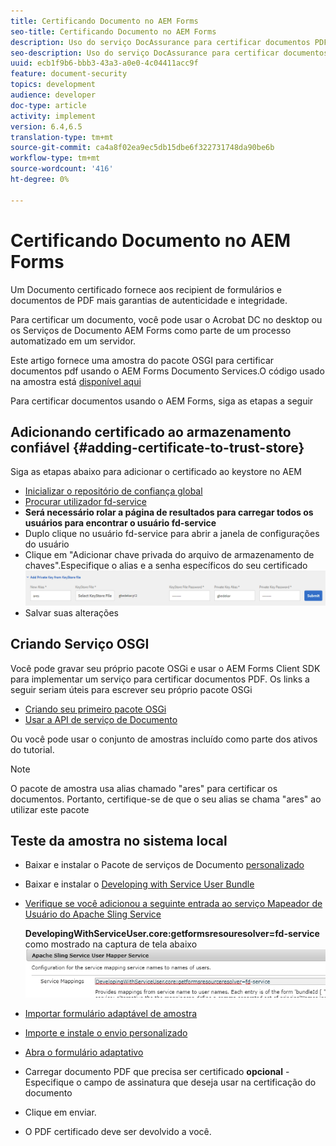 ```yaml
---
title: Certificando Documento no AEM Forms
seo-title: Certificando Documento no AEM Forms
description: Uso do serviço DocAssurance para certificar documentos PDF no AEM Forms
seo-description: Uso do serviço DocAssurance para certificar documentos PDF no AEM Forms
uuid: ecb1f9b6-bbb3-43a3-a0e0-4c04411acc9f
feature: document-security
topics: development
audience: developer
doc-type: article
activity: implement
version: 6.4,6.5
translation-type: tm+mt
source-git-commit: ca4a8f02ea9ec5db15dbe6f322731748da90be6b
workflow-type: tm+mt
source-wordcount: '416'
ht-degree: 0%

---
```



# Certificando Documento no AEM Forms

Um Documento certificado fornece aos recipient de formulários e documentos de PDF mais garantias de autenticidade e integridade.

Para certificar um documento, você pode usar o Acrobat DC no desktop ou os Serviços de Documento AEM Forms como parte de um processo automatizado em um servidor.

Este artigo fornece uma amostra do pacote OSGI para certificar documentos pdf usando o AEM Forms Documento Services.O código usado na amostra está [disponível aqui](https://helpx.adobe.com/experience-manager/6-4/forms/using/aem-document-services-programmatically.html)

Para certificar documentos usando o AEM Forms, siga as etapas a seguir

## Adicionando certificado ao armazenamento confiável {#adding-certificate-to-trust-store}

Siga as etapas abaixo para adicionar o certificado ao keystore no AEM

* [Inicializar o repositório de confiança global](http://localhost:4502/libs/granite/security/content/truststore.html)
* [Procurar utilizador fd-service](http://localhost:4502/security/users.html)
* **Será necessário rolar a página de resultados para carregar todos os usuários para encontrar o usuário fd-service**
* Duplo clique no usuário fd-service para abrir a janela de configurações do usuário
* Clique em &quot;Adicionar chave privada do arquivo de armazenamento de chaves&quot;.Especifique o alias e a senha específicos do seu certificado
   ![add-certificate](assets/adding-certificate-keystore.PNG)
* Salvar suas alterações

## Criando Serviço OSGI

Você pode gravar seu próprio pacote OSGi e usar o AEM Forms Client SDK para implementar um serviço para certificar documentos PDF. Os links a seguir seriam úteis para escrever seu próprio pacote OSGi

* [Criando seu primeiro pacote OSGi](https://helpx.adobe.com/experience-manager/using/maven_arch13.html)
* [Usar a API de serviço de Documento](https://helpx.adobe.com/experience-manager/6-4/forms/using/aem-document-services-programmatically.html)

Ou você pode usar o conjunto de amostras incluído como parte dos ativos do tutorial.
>[!NOTE]
O pacote de amostra usa alias chamado &quot;ares&quot; para certificar os documentos. Portanto, certifique-se de que o seu alias se chama &quot;ares&quot; ao utilizar este pacote

## Teste da amostra no sistema local

* Baixar e instalar o Pacote de serviços de Documento [personalizado](/help/forms/assets/common-osgi-bundles/AEMFormsDocumentServices.core-1.0-SNAPSHOT.jar)
* Baixar e instalar o [Developing with Service User Bundle](/help/forms/assets/common-osgi-bundles/DevelopingWithServiceUser.jar)
* [Verifique se você adicionou a seguinte entrada ao serviço Mapeador de Usuário do Apache Sling Service](http://localhost:4502/system/console/configMgr)

   **DevelopingWithServiceUser.core:getformsresouresolver=fd-service** como mostrado na captura de tela abaixo
   ![Mapeador de usuário](assets/user-mapper-service.PNG)
* [Importar formulário adaptável de amostra](assets/certify-pdf-af.zip)
* [Importe e instale o envio personalizado](assets/custom-submit-certify.zip)
* [Abra o formulário adaptativo](http://localhost:4502/content/dam/formsanddocuments/certifypdf/jcr:content?wcmmode=disabled)
* Carregar documento PDF que precisa ser certificado
   **opcional** - Especifique o campo de assinatura que deseja usar na certificação do documento
* Clique em enviar.
* O PDF certificado deve ser devolvido a você.


